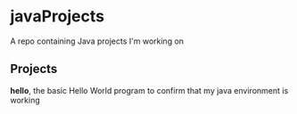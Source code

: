 # javaProjects
A repo containing Java projects I'm working on 

## Projects 
**hello**, the basic Hello World program to confirm that my java environment is working


